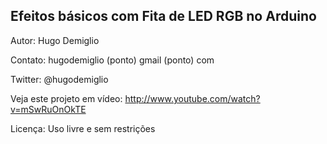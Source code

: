 Efeitos básicos com Fita de LED RGB no Arduino
--------------

Autor: Hugo Demiglio

Contato: hugodemiglio (ponto) gmail (ponto) com

Twitter: @hugodemiglio

Veja este projeto em vídeo: http://www.youtube.com/watch?v=mSwRuOnOkTE

Licença: Uso livre e sem restrições